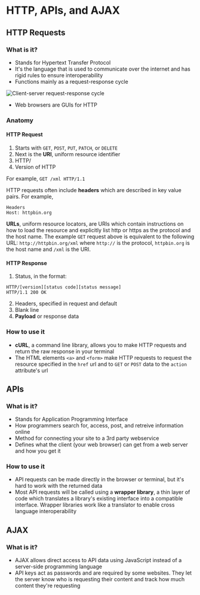 # HTTP, APIs, and AJAX


## HTTP Requests
### What is it?
* Stands for Hypertext Transfer Protocol
* It's the language that is used to communicate over the internet and has rigid rules to ensure interoperability
* Functions mainly as a request-response cycle

![Client-server request-response cycle](https://zapier.cachefly.net/static/1BMOoE/images/learn/apis/ch2-request-response-cycle.gif)
* Web browsers are GUIs for HTTP


### Anatomy
#### HTTP Request
1. Starts with ```GET```, ```POST```, ```PUT```, ```PATCH```, or ```DELETE```
2. Next is the **URI**, uniform resource identifier
3. HTTP/
4. Version of HTTP

For example, ```GET /xml HTTP/1.1```

HTTP requests often include **headers** which are described in key value pairs. 
For example,
```
Headers
Host: httpbin.org
```

**URLs**, uniform resource locators, are URIs which contain instructions on how to load the resource and explicitly list http or https as the protocol and the host name. The example ```GET``` request above is equivalent to the following URL: ```http://httpbin.org/xml``` where ```http://``` is the protocol, ```httpbin.org``` is the host name and ```/xml``` is the URI.

#### HTTP Response
1. Status, in the format:
```
HTTP/[version][status code][status message]
HTTP/1.1 200 OK
```
2. Headers, specified in request and default
3. Blank line
4. **Payload** or response data

### How to use it
* **cURL**, a command line library, allows you to make HTTP requests and return the raw response in your terminal
* The HTML elements ```<a>``` and ```<form>``` make HTTP requests to request the resource specified in the ```href``` url and to ```GET``` or ```POST``` data to the ```action``` attribute's url 


## APIs
### What is it?
* Stands for Application Programming Interface
* How programmers search for, access, post, and retreive information online
* Method for connecting your site to a 3rd party webservice
* Defines what the client (your web browser) can get from a web server and how you get it

### How to use it
* API requests can be made directly in the browser or terminal, but it's hard to work with the returned data
* Most API requests will be called using a **wrapper library**, a thin layer of code which translates a library's existing interface into a compatible interface. Wrapper libraries work like a translator to enable cross language interoperability

## AJAX
### What is it?
* AJAX allows direct access to API data using JavaScript instead of a server-side programming language
* API keys act as passwords and are required by some websites. They let the server know who is requesting their content and track how much content they're requesting


